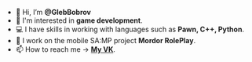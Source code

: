 - 👋 Hi, I’m <b>@GlebBobrov</b>
- 👀 I'm interested in <b>game development</b>.
- 💻 I have skills in working with languages ​​such as <b>Pawn, C++, Python</b>.
- 💼 I work on the mobile SA:MP project <b>Mordor RolePlay</b>.
- 📫 How to reach me -> <b><a href=https://vk.com/bobrovx>My VK</a></b>.
